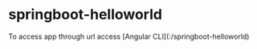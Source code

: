 # springboot-helloworld
To access app through url access [Angular CLI](<server-ip>:<port>/springboot-helloworld)                                                                                           


